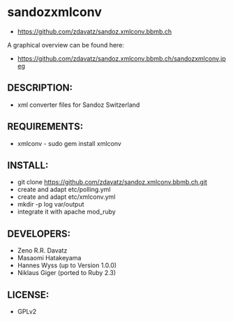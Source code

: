 # sandozxmlconv

* https://github.com/zdavatz/sandoz.xmlconv.bbmb.ch

A graphical overview can be found here:

* https://github.com/zdavatz/sandoz.xmlconv.bbmb.ch/sandozxmlconv.jpeg

## DESCRIPTION:

* xml converter files for Sandoz Switzerland

## REQUIREMENTS:

* xmlconv - sudo gem install xmlconv

## INSTALL:

* git clone https://github.com/zdavatz/sandoz.xmlconv.bbmb.ch.git
* create and adapt etc/polling.yml
* create and adapt etc/xmlconv.yml
* mkdir -p log var/output
* integrate it with apache mod_ruby


## DEVELOPERS:

* Zeno R.R. Davatz
* Masaomi Hatakeyama
* Hannes Wyss (up to Version 1.0.0)
* Niklaus Giger (ported to Ruby 2.3)

## LICENSE:

* GPLv2

